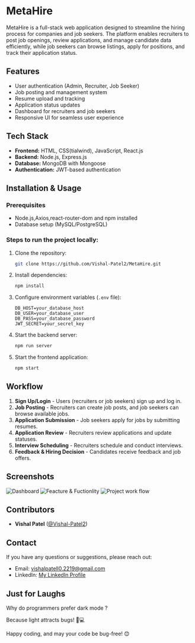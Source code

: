 # MetaHire

MetaHire is a full-stack web application designed to streamline the hiring process for companies and job seekers. The platform enables recruiters to post job openings, review applications, and manage candidate data efficiently, while job seekers can browse listings, apply for positions, and track their application status.

## Features

- User authentication (Admin, Recruiter, Job Seeker)
- Job posting and management system
- Resume upload and tracking
- Application status updates
- Dashboard for recruiters and job seekers
- Responsive UI for seamless user experience

## Tech Stack

- **Frontend:** HTML, CSS(tialwind), JavaScript, React.js
- **Backend:** Node.js, Express.js
- **Database:** MongoDB with Mongoose
- **Authentication:** JWT-based authentication

## Installation & Usage

### Prerequisites
- Node.js,Axios,react-router-dom and npm installed
- Database setup (MySQL/PostgreSQL)

### Steps to run the project locally:
1. Clone the repository:
   ```bash
   git clone https://github.com/Vishal-Patel2/MetaHire.git
   ```
2. Install dependencies:
   ```bash
   npm install
   ```
3. Configure environment variables (`.env` file):
   ```
   DB_HOST=your_database_host
   DB_USER=your_database_user
   DB_PASS=your_database_password
   JWT_SECRET=your_secret_key
   ```
4. Start the backend server:
   ```bash
   npm run server
   ```
5. Start the frontend application:
   ```bash
   npm start
   ```

## Workflow

1. **Sign Up/Login** - Users (recruiters or job seekers) sign up and log in.
2. **Job Posting** - Recruiters can create job posts, and job seekers can browse available jobs.
3. **Application Submission** - Job seekers apply for jobs by submitting resumes.
4. **Application Review** - Recruiters review applications and update statuses.
5. **Interview Scheduling** - Recruiters schedule and conduct interviews.
6. **Feedback & Hiring Decision** - Candidates receive feedback and job offers.

## Screenshots

![Dashboard]("C:\Users\visha\Pictures\Screenshots\dashboard.png")
![Feacture & Fuctionlity]("C:\Users\visha\Pictures\Screenshots\feacture.png")
![Project work flow](""C:\Users\visha\Pictures\Screenshots\workflow.png"")

## Contributors
- **Vishal Patel** ([@Vishal-Patel2](https://github.com/Vishal-Patel2))

## Contact

If you have any questions or suggestions, please reach out:

- Email: [vishalpatell0.2219@gmail.com](mailto:vishalpatell0.2219@gmail.com)
- LinkedIn: [My LinkedIn Profile](https://www.linkedin.com/in/vishal-patel22/)

## Just for Laughs

Why do programmers prefer dark mode ?

Because light attracts bugs! 🐛💻

Happy coding, and may your code be bug-free! 😊
